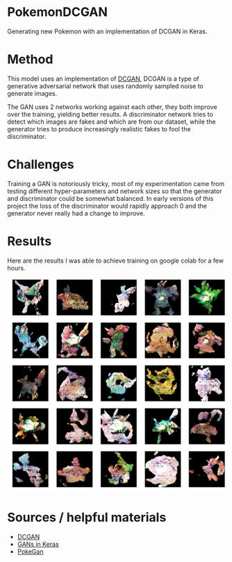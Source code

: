 # PokemonDCGAN 

Generating new Pokemon with an implementation of DCGAN in Keras. 
# Method 

This model uses an implementation of [DCGAN](https://arxiv.org/abs/1511.06434), DCGAN is a type of generative adversarial network that uses randomly sampled noise to generate images. 

The GAN uses 2 networks working against each other, they both improve over the training, yielding better results. A discriminator network tries to detect which images are fakes and which are from our dataset, while the generator tries to produce increasingly realistic fakes to fool the discriminator.   

# Challenges 

Training a GAN is notoriously tricky, most of my experimentation came from testing different hyper-parameters and network sizes so that the generator and discriminator could be somewhat balanced. In early versions of this project the loss of the discriminator would rapidly approach 0 and the generator never really had a change to improve. 

# Results

Here are the results I was able to achieve training on google colab for a few hours.

![25 sample images](results.png)


# Sources / helpful materials
- [DCGAN](https://arxiv.org/abs/1511.06434)
- [GANs in Keras](https://www.youtube.com/watch?v=T-MCludVNn4)
- [PokeGan](https://github.com/llSourcell/Pokemon_GAN)
